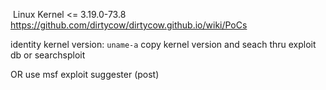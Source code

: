  Linux Kernel <= 3.19.0-73.8
https://github.com/dirtycow/dirtycow.github.io/wiki/PoCs

identity kernel version: 
	``uname-a``
copy kernel version and seach thru exploit db or searchsploit

OR 
use msf exploit suggester (post)

